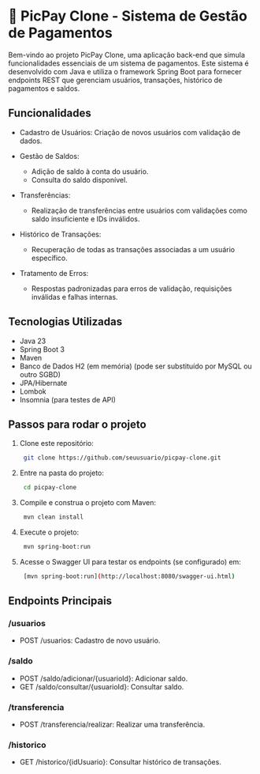 # :star2: PicPay Clone - Sistema de Gestão de Pagamentos

Bem-vindo ao projeto PicPay Clone, uma aplicação back-end que simula funcionalidades essenciais de um sistema de pagamentos. Este sistema é desenvolvido com Java e utiliza o framework Spring Boot para fornecer endpoints REST que gerenciam usuários, transações, histórico de pagamentos e saldos.

## Funcionalidades

- Cadastro de Usuários: Criação de novos usuários com validação de dados.

- Gestão de Saldos:
  - Adição de saldo à conta do usuário.
  - Consulta do saldo disponível.

- Transferências:
  - Realização de transferências entre usuários com validações como saldo insuficiente e IDs inválidos.

- Histórico de Transações:
  - Recuperação de todas as transações associadas a um usuário específico.

- Tratamento de Erros:
  - Respostas padronizadas para erros de validação, requisições inválidas e falhas internas.

## Tecnologias Utilizadas

- Java 23
- Spring Boot 3
- Maven
- Banco de Dados H2 (em memória) (pode ser substituído por MySQL ou outro SGBD)
- JPA/Hibernate
- Lombok
- Insomnia (para testes de API)


## Passos para rodar o projeto

1. Clone este repositório:

   ```bash
    git clone https://github.com/seuusuario/picpay-clone.git
   ```

2. Entre na pasta do projeto:

   ```bash
    cd picpay-clone
   ```

3. Compile e construa o projeto com Maven:

   ```bash
    mvn clean install
   ```

4. Execute o projeto:

   ```bash
    mvn spring-boot:run
   ```

5. Acesse o Swagger UI para testar os endpoints (se configurado) em:

   ```bash
    [mvn spring-boot:run](http://localhost:8080/swagger-ui.html)
   ```

## Endpoints Principais

### /usuarios
  - POST /usuarios: Cadastro de novo usuário.

### /saldo
  - POST /saldo/adicionar/{usuarioId}: Adicionar saldo.
  - GET /saldo/consultar/{usuarioId}: Consultar saldo.

### /transferencia
- POST /transferencia/realizar: Realizar uma transferência.

### /historico
- GET /historico/{idUsuario}: Consultar histórico de transações.
